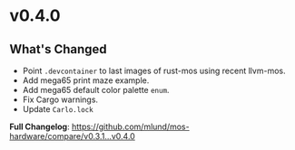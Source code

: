 # v0.4.0

## What's Changed
* Point `.devcontainer` to last images of rust-mos using recent llvm-mos.
* Add mega65 print maze example.
* Add mega65 default color palette `enum`.
* Fix Cargo warnings.
* Update `Carlo.lock`

**Full Changelog**: https://github.com/mlund/mos-hardware/compare/v0.3.1...v0.4.0
